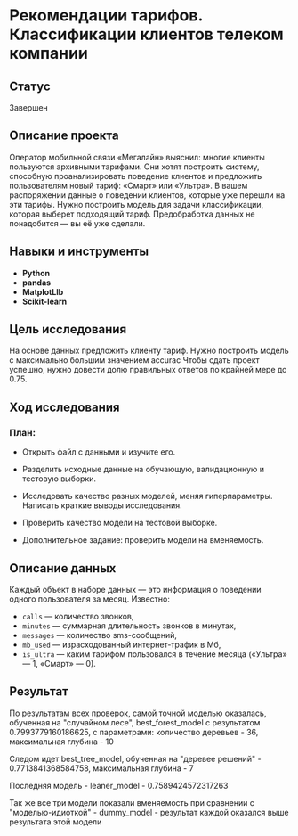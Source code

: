 # Рекомендации тарифов. Классификации клиентов телеком компании

## Статус
Завершен

## Описание проекта

Оператор мобильной связи «Мегалайн» выяснил: многие клиенты пользуются архивными тарифами. Они хотят построить систему, способную проанализировать поведение клиентов и предложить пользователям новый тариф: «Смарт» или «Ультра».
В вашем распоряжении данные о поведении клиентов, которые уже перешли на эти тарифы. Нужно построить модель для задачи классификации, которая выберет подходящий тариф. Предобработка данных не понадобится — вы её уже сделали.


## Навыки и инструменты

- **Python**
- **pandas**
- **MatplotLIb**
- **Scikit-learn**

## Цель исследования

На основе данных предложить клиенту тариф.
Нужно построить модель с максимально большим значением accurac Чтобы сдать проект успешно, нужно довести долю правильных ответов по крайней мере до 0.75.

## Ход исследования

### План:
- Открыть файл с данными и изучите его. 

- Разделить исходные данные на обучающую, валидационную и тестовую выборки.

- Исследовать качество разных моделей, меняя гиперпараметры. Написать краткие  выводы исследования.

- Проверить качество модели на тестовой выборке.

- Дополнительное задание: проверить модели на вменяемость.


## Описание данных

Каждый объект в наборе данных — это информация о поведении одного пользователя за месяц. 
Известно:


- `сalls` — количество звонков,
- `minutes` — суммарная длительность звонков в минутах,
- `messages` — количество sms-сообщений,
- `mb_used` — израсходованный интернет-трафик в Мб,
- `is_ultra` — каким тарифом пользовался в течение месяца («Ультра» — 1, «Смарт» — 0).

## Результат

По результатам всех проверок, самой точной моделью оказалась, обученная на "случайном лесе", best_forest_model с результатом 0.7993779160186625, c параметрами: количество деревьев - 36, максимальная глубина - 10

Следом идет best_tree_model, обученная на "деревее решений" - 0.7713841368584758, максимальная глубина - 7

Последняя модель - leaner_model - 0.7589424572317263

Так же все три модели показали вменяемость при сравнении с "моделью-идиоткой" - dummy_model - результат каждой оказался выше результата этой модели
